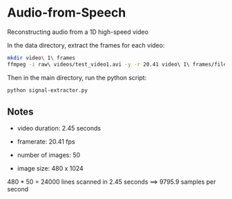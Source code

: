 # Audio-from-Speech
Reconstructing audio from a 1D high-speed video


In the data directory, extract the frames for each video:
```bash
mkdir video\ 1\ frames
ffmpeg -i raw\ videos/test_video1.avi -y -r 20.41 video\ 1\ frames/filename%03d.png
```

Then in the main directory, run the python script:
```bash
python signal-extractor.py
```

## Notes

* video duration: 2.45 seconds

* framerate: 20.41 fps

* number of images: 50

* image size: 480 x 1024


480 * 50 = 24000 lines scanned in 2.45 seconds ==> 9795.9 samples per second


